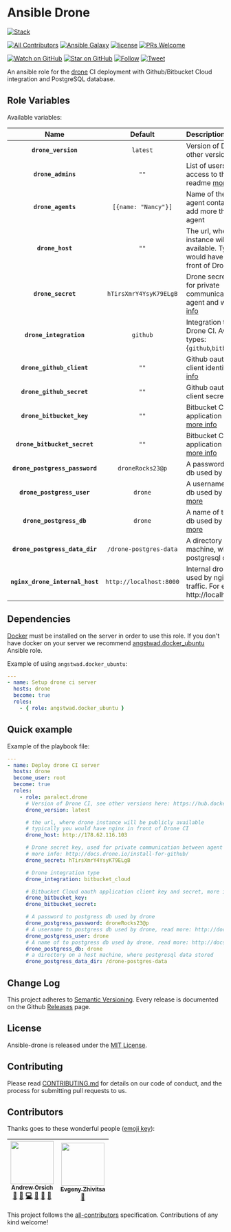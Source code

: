 # Ansible Drone

[![Stack](https://raw.githubusercontent.com/paralect/stack/master/stack-component-template/stack.png)](https://github.com/paralect/stack)

[![All Contributors](https://img.shields.io/badge/all_contributors-2-orange.svg?style=flat-square)](#contributors)
[![Ansible Galaxy](https://img.shields.io/badge/ansible--galaxy-drone-blue.svg?style=flat-square)](https://galaxy.ansible.com/paralect/drone)
[![license](https://img.shields.io/github/license/mashape/apistatus.svg?style=flat-square)](https://github.com/paralect/ansible-mongo/blob/master/LICENSE)
[![PRs Welcome](https://img.shields.io/badge/PRs-welcome-brightgreen.svg?style=flat-square)](http://makeapullrequest.com)


[![Watch on GitHub](https://img.shields.io/github/watchers/paralect/ansible-drone.svg?style=social&label=Watch)](https://github.com/paralect/ansible-drone/watchers)
[![Star on GitHub](https://img.shields.io/github/stars/paralect/ansible-drone.svg?style=social&label=Stars)](https://github.com/paralect/ansible-drone/stargazers)
[![Follow](https://img.shields.io/twitter/follow/paralect.svg?style=social&label=Follow)](https://twitter.com/paralect)
[![Tweet](https://img.shields.io/twitter/url/https/github.com/paralect/ansible-drone.svg?style=social)](https://twitter.com/intent/tweet?text=I%27m%20using%20Stack%20components%20to%20build%20my%20next%20product%20🚀.%20Check%20it%20out:%20https://github.com/paralect/ansible-drone)

An ansible role for the [drone](https://github.com/drone/drone) CI deployment with Github/Bitbucket Cloud integration and PostgreSQL database.

## Role Variables

Available variables:

|Name|Default|Description|
|:--:|:--:|:----------|
|**`drone_version`**|`latest`|Version of Drone CI, see other versions [here](https://hub.docker.com/r/drone/drone/tags)|
|**`drone_admins`**|`""`|List of users with admin access to the drone, readme [more]( http://docs.drone.io/user-management)|
|**`drone_agents`**|`[{name: "Nancy"}]`|Name of the docker agent container, you can add more than one agent|
|**`drone_host`**|`""`|The url, where drone instance will be publicly available. Typically you would have nginx in front of Drone CI|
|**`drone_secret`**|`hTirsXmrY4YsyK79ELgB`|Drone secret key, used for private communication between agent and web UI [more info](http://docs.drone.io/install-for-github)|
|**`drone_integration`**|`github`|Integration type used by Drone CI. Available types: {`github`,`bitbucket_cloud`}|
|**`drone_github_client`**|`""`|Github oauth application client identifier, [more info](http://docs.drone.io/install-for-github)|
|**`drone_github_secret`**|`""`|Github oauth application client secret, [more info]( http://docs.drone.io/install-for-github)|
|**`drone_bitbucket_key`**|`""`|Bitbucket Cloud oauth application client key, [more info](http://docs.drone.io/install-for-bitbucket-cloud/)|
|**`drone_bitbucket_secret`**|`""`|Bitbucket Cloud oauth application client secret, [more info](http://docs.drone.io/install-for-bitbucket-cloud/)|
|**`drone_postgress_password`**|`droneRocks23@p`|A password to postgress db used by drone|
|**`drone_postgress_user`**|`drone`|A username to postgress db used by drone, [read more](http://docs.drone.io/database-settings)|
|**`drone_postgress_db`**|`drone`|A name of to postgress db used by drone, [read more](http://docs.drone.io/database-settings)|
|**`drone_postgress_data_dir`**|`/drone-postgres-data`|A directory on a host machine, where postgresql data stored|
|**`nginx_drone_internal_host`**|`http://localhost:8000`|Internal drone ui http url used by nginx to proxy traffic. For example: http://localhost:8000|

## Dependencies

[Docker](https://www.docker.com/) must be installed on the server in order to use this role. If you don't have docker on your server we recommend [angstwad.docker_ubuntu](https://github.com/angstwad/docker.ubuntu) Ansible role.

Example of using `angstwad.docker_ubuntu`:
```yml
---
- name: Setup drone ci server
  hosts: drone
  become: true
  roles:
    - { role: angstwad.docker_ubuntu }
```

## Quick example

Example of the playbook file:

```yml
---
- name: Deploy drone CI server
  hosts: drone
  become_user: root
  become: true
  roles:
    - role: paralect.drone
      # Version of Drone CI, see other versions here: https://hub.docker.com/r/drone/drone/tags/
      drone_version: latest

      # the url, where drone instance will be publicly available
      # typically you would have nginx in front of Drone CI
      drone_host: http://178.62.116.103

      # Drone secret key, used for private communication between agent and web UI
      # more info: http://docs.drone.io/install-for-github/
      drone_secret: hTirsXmrY4YsyK79ELgB

      # Drone integration type
      drone_integration: bitbucket_cloud

      # Bitbucket Cloud oauth application client key and secret, more info http://docs.drone.io/install-for-bitbucket-cloud/
      drone_bitbucket_key:
      drone_bitbucket_secret:

      # A password to postgress db used by drone
      drone_postgress_password: droneRocks23@p
      # A username to postgress db used by drone, read more: http://docs.drone.io/database-settings/
      drone_postgress_user: drone
      # A name of to postgress db used by drone, read more: http://docs.drone.io/database-settings/
      drone_postgress_db: drone
      # a directory on a host machine, where postgresql data stored
      drone_postgress_data_dir: /drone-postgres-data
```

## Change Log

This project adheres to [Semantic Versioning](http://semver.org/).
Every release is documented on the Github [Releases](https://github.com/paralect/node-mongo/releases) page.

## License

Ansible-drone is released under the [MIT License](https://github.com/paralect/ansible-mongo/blob/master/LICENSE).

## Contributing

Please read [CONTRIBUTING.md](https://github.com/paralect/ansible-drone/blob/master/CONTRIBUTING.md) for details on our code of conduct, and the process for submitting pull requests to us.

## Contributors

Thanks goes to these wonderful people ([emoji key](https://github.com/kentcdodds/all-contributors#emoji-key)):

<!-- ALL-CONTRIBUTORS-LIST:START - Do not remove or modify this section -->
<!-- prettier-ignore -->
| [<img src="https://avatars3.githubusercontent.com/u/681396?v=4" width="100px;"/><br /><sub><b>Andrew Orsich</b></sub>](https://github.com/anorsich)<br />[📖](https://github.com/paralect/ansible-drone/commits?author=anorsich "Documentation") [🤔](#ideas-anorsich "Ideas, Planning, & Feedback") [💻](https://github.com/paralect/ansible-drone/commits?author=anorsich "Code") [📖](https://github.com/paralect/ansible-drone/commits?author=anorsich "Documentation") [🤔](#ideas-anorsich "Ideas, Planning, & Feedback") [👀](#review-anorsich "Reviewed Pull Requests") | [<img src="https://avatars2.githubusercontent.com/u/6461311?v=4" width="100px;"/><br /><sub><b>Evgeny Zhivitsa</b></sub>](https://github.com/ezhivitsa)<br />[📖](https://github.com/paralect/ansible-drone/commits?author=ezhivitsa "Documentation") |
| :---: | :---: |
<!-- ALL-CONTRIBUTORS-LIST:END -->

This project follows the [all-contributors](https://github.com/kentcdodds/all-contributors) specification. Contributions of any kind welcome!
